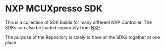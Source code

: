 # NXP MCUXpresso SDK

This is a collection of SDK Builds for many different NXP Controller. The SDKs can also be loaded separately from [NXP](https://mcuxpresso.nxp.com/en/dashboard)

The purpose of the Repository is solely to have all the SDKs together at one place.
